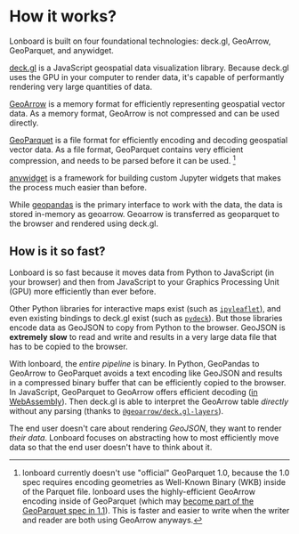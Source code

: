# How it works?


Lonboard is built on four foundational technologies: deck.gl, GeoArrow, GeoParquet, and anywidget.

[deck.gl](https://deck.gl/) is a JavaScript geospatial data visualization library. Because deck.gl uses the GPU in your computer to render data, it's capable of performantly rendering very large quantities of data.

[GeoArrow](https://geoarrow.org/) is a memory format for efficiently representing geospatial vector data. As a memory format, GeoArrow is not compressed and can be used directly.

[GeoParquet](https://geoparquet.org/) is a file format for efficiently encoding and decoding geospatial vector data. As a file format, GeoParquet contains very efficient compression, and needs to be parsed before it can be used. [^1]

[^1]: lonboard currently doesn't use "official" GeoParquet 1.0, because the 1.0 spec requires encoding geometries as Well-Known Binary (WKB) inside of the Parquet file. lonboard uses the highly-efficient GeoArrow encoding inside of GeoParquet (which may [become part of the GeoParquet spec in 1.1](https://github.com/opengeospatial/geoparquet/issues/185)). This is faster and easier to write when the writer and reader are both using GeoArrow anyways.

[anywidget](https://anywidget.dev/) is a framework for building custom Jupyter widgets that makes the process much easier than before.

While [geopandas](https://geopandas.org/en/stable/) is the primary interface to work with the data, the data is stored in-memory as geoarrow. Geoarrow is transferred as geoparquet to the browser and rendered using deck.gl.

## How is it so fast?

Lonboard is so fast because it moves data from Python to JavaScript (in your browser) and then from JavaScript to your Graphics Processing Unit (GPU) more efficiently than ever before.

Other Python libraries for interactive maps exist (such as [`ipyleaflet`](https://github.com/jupyter-widgets/ipyleaflet)), and even existing bindings to deck.gl exist (such as [`pydeck`](https://pypi.org/project/pydeck/)). But those libraries encode data as GeoJSON to copy from Python to the browser. GeoJSON is **extremely slow** to read and write and results in a very large data file that has to be copied to the browser.

With lonboard, the _entire pipeline_ is binary. In Python, GeoPandas to GeoArrow to GeoParquet avoids a text encoding like GeoJSON and results in a compressed binary buffer that can be efficiently copied to the browser. In JavaScript, GeoParquet to GeoArrow offers efficient decoding ([in WebAssembly](https://github.com/kylebarron/parquet-wasm/)). Then deck.gl is able to interpret the GeoArrow table _directly_ without any parsing (thanks to [`@geoarrow/deck.gl-layers`](https://github.com/geoarrow/deck.gl-layers)).

The end user doesn't care about rendering _GeoJSON_, they want to render _their data_. Lonboard focuses on abstracting how to most efficiently move data so that the end user doesn't have to think about it.

